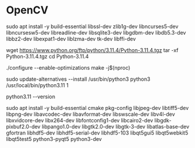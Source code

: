 # OpenCV

sudo apt install -y build-essential libssl-dev zlib1g-dev libncurses5-dev \
libncursesw5-dev libreadline-dev libsqlite3-dev libgdbm-dev libdb5.3-dev \
libbz2-dev libexpat1-dev liblzma-dev tk-dev libffi-dev

wget https://www.python.org/ftp/python/3.11.4/Python-3.11.4.tgz
tar -xf Python-3.11.4.tgz
cd Python-3.11.4

./configure --enable-optimizations
make -j$(nproc)

sudo update-alternatives --install /usr/bin/python3 python3 /usr/local/bin/python3.11 1


python3.11 --version


sudo apt install -y build-essential cmake pkg-config libjpeg-dev libtiff5-dev libpng-dev libavcodec-dev libavformat-dev libswscale-dev libv4l-dev libxvidcore-dev libx264-dev libfontconfig1-dev libcairo2-dev libgdk-pixbuf2.0-dev libpango1.0-dev libgtk2.0-dev libgtk-3-dev libatlas-base-dev gfortran libhdf5-dev libhdf5-serial-dev libhdf5-103 libqt5gui5 libqt5webkit5 libqt5test5 python3-pyqt5 python3-dev
